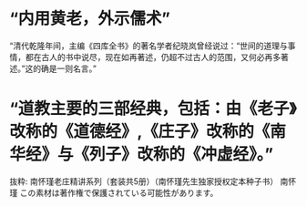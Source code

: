 # “内用黄老，外示儒术”

“清代乾隆年间，主编《四库全书》的著名学者纪晓岚曾经说过：“世间的道理与事情，都在古人的书中说尽，现在如再著述，仍超不过古人的范围，又何必再多著述。”这的确是一则名言。”

# “道教主要的三部经典，包括：由《老子》改称的《道德经》,《庄子》改称的《南华经》与《列子》改称的《冲虚经》。”

抜粋:
南怀瑾老庄精讲系列（套装共5册）（南怀瑾先生独家授权定本种子书）
南怀瑾
この素材は著作権で保護されている可能性があります。

